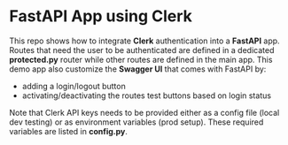 # FastAPI App using Clerk

This repo shows how to integrate **Clerk** authentication into a **FastAPI** app.
Routes that need the user to be authenticated are defined in a dedicated **protected.py** router while other routes are defined in the main app.
This demo app also customize the **Swagger UI** that comes with FastAPI by:
- adding a login/logout button
- activating/deactivating the routes test buttons based on login status

Note that Clerk API keys needs to be provided either as a config file (local dev testing) or as environment variables (prod setup).
These required variables are listed in **config.py**.
